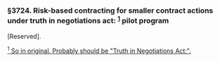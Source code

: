 ### §3724. Risk-based contracting for smaller contract actions under truth in negotiations act: <sup><a href="#3723_1_target" name="3723_1">1</a></sup> pilot program ###

[Reserved].

[<sup>1</sup> So in original. Probably should be "Truth in Negotiations Act:".](#3724_1)
